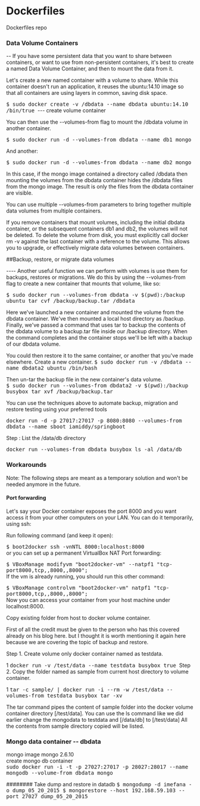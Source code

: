 # Dockerfiles
Dockerfiles repo

### Data Volume Containers

-- If you have some persistent data that you want to share between containers, or want to use from non-persistent containers, it's best to create a named Data Volume Container, and then to mount the data from it. <br/>

Let's create a new named container with a volume to share. While this container doesn't run an application, it reuses the ubuntu:14.10 image so that all containers are using layers in common, saving disk space. <br/>

<tt> $ sudo docker create -v /dbdata --name dbdata ubuntu:14.10 /bin/true  </tt> --- create volume container <br/>

You can then use the --volumes-from flag to mount the /dbdata volume in another container.

<tt> $ sudo docker run -d --volumes-from dbdata --name db1 mongo </tt> <br/>

And another:

<tt> $ sudo docker run -d --volumes-from dbdata --name db2 mongo </tt> <br/>

In this case, if the mongo image contained a directory called /dbdata then mounting the volumes from the dbdata container hides the /dbdata files from the mongo image. The result is only the files from the dbdata container are visible.

You can use multiple --volumes-from parameters to bring together multiple data volumes from multiple containers.

If you remove containers that mount volumes, including the initial dbdata container, or the subsequent containers db1 and db2, the volumes will not be deleted. To delete the volume from disk, you must explicitly call docker rm -v against the last container with a reference to the volume. This allows you to upgrade, or effectively migrate data volumes between containers.

##Backup, restore, or migrate data volumes

---- Another useful function we can perform with volumes is use them for backups, restores or migrations. We do this by using the --volumes-from flag to create a new container that mounts that volume, like so:

<tt> $ sudo docker run --volumes-from dbdata -v $(pwd):/backup ubuntu tar cvf /backup/backup.tar /dbdata </tt> <br/>

Here we've launched a new container and mounted the volume from the dbdata container. We've then mounted a local host directory as /backup. Finally, we've passed a command that uses tar to backup the contents of the dbdata volume to a backup.tar file inside our /backup directory. When the command completes and the container stops we'll be left with a backup of our dbdata volume. <br/>

You could then restore it to the same container, or another that you've made elsewhere. Create a new container.
<tt> $ sudo docker run -v /dbdata --name dbdata2 ubuntu /bin/bash </tt> <br/>

Then un-tar the backup file in the new container's data volume. <br/>
<tt>$ sudo docker run --volumes-from dbdata2 -v $(pwd):/backup busybox tar xvf /backup/backup.tar </tt>

You can use the techniques above to automate backup, migration and restore testing using your preferred tools


<tt> docker run -d -p 27017:27017 -p 8080:8080 --volumes-from dbdata --name sboot iamiddy/springboot </tt>

Step : List the /data/db directory

<tt> docker run --volumes-from dbdata busybox ls -al /data/db </tt>



### Workarounds
Note: The following steps are meant as a temporary solution and won't be needed anymore in the future.

#### Port forwarding

Let's say your Docker container exposes the port 8000 and you want access it from your other computers on your LAN. You can do it temporarily, using ssh: <br/>

Run following command (and keep it open):

<tt> $ boot2docker ssh -vnNTL 8000:localhost:8000 </tt> <br/>
or you can set up a permanent VirtualBox NAT Port forwarding:

<tt> $ VBoxManage modifyvm "boot2docker-vm" --natpf1 "tcp-port8000,tcp,,8000,,8000"; </tt> <br/>
If the vm is already running, you should run this other command:

<tt> $ VBoxManage controlvm "boot2docker-vm" natpf1 "tcp-port8000,tcp,,8000,,8000"; </tt> <br/>
Now you can access your container from your host machine under localhost:8000. <br/>

Copy existing folder from host to docker volume container. <br/>

First of all the credit must be given to the person who has this covered already on his blog here. but I thought it is worth mentioning it again here because we are covering the topic of backup and restore.<br/>

Step 1. Create volume only docker container named as testdata.

1 <tt> docker run -v /test/data --name testdata busybox true </tt>
Step 2. Copy the folder named as sample from current host directory to volume container.

1 <tt> tar -c sample/ | docker run -i --rm -w /test/data --volumes-from testdata busybox tar -xv </tt>
 
 The tar command  pipes the content of sample folder into the docker volume container directory [/test/data].
You can use the ls command like we did earlier change the mongodata to testdata and [/data/db] to [/test/data]
All the contents from sample directory copied will be listed.


### Mongo data container -- dbdata
mongo image mongo 2.6.10 <br/>
create mongo db container <br/>
<tt>sudo docker run -i -t -p 27027:27017 -p 28027:28017 --name mongodb  --volume-from dbdata mongo </tt>

######## Take dump and restore in datadb
<tt>
$ mongodump -d imefana -o dump_05_20_2015
$ mongorestore --host 192.168.59.103 --port 27027 dump_05_20_2015
</tt>
